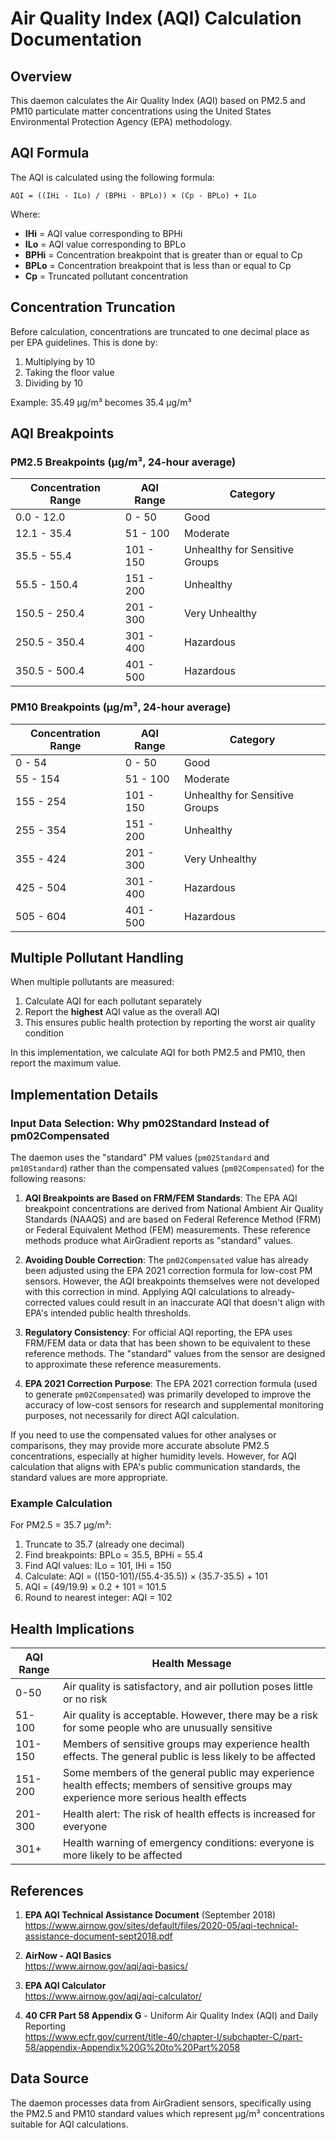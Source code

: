 # Air Quality Index (AQI) Calculation Documentation

## Overview

This daemon calculates the Air Quality Index (AQI) based on PM2.5 and PM10 particulate matter concentrations using the United States Environmental Protection Agency (EPA) methodology.

## AQI Formula

The AQI is calculated using the following formula:

```
AQI = ((IHi - ILo) / (BPHi - BPLo)) × (Cp - BPLo) + ILo
```

Where:
- **IHi** = AQI value corresponding to BPHi
- **ILo** = AQI value corresponding to BPLo  
- **BPHi** = Concentration breakpoint that is greater than or equal to Cp
- **BPLo** = Concentration breakpoint that is less than or equal to Cp
- **Cp** = Truncated pollutant concentration

## Concentration Truncation

Before calculation, concentrations are truncated to one decimal place as per EPA guidelines. This is done by:
1. Multiplying by 10
2. Taking the floor value
3. Dividing by 10

Example: 35.49 µg/m³ becomes 35.4 µg/m³

## AQI Breakpoints

### PM2.5 Breakpoints (µg/m³, 24-hour average)

| Concentration Range | AQI Range | Category |
|-------------------|-----------|----------|
| 0.0 - 12.0 | 0 - 50 | Good |
| 12.1 - 35.4 | 51 - 100 | Moderate |
| 35.5 - 55.4 | 101 - 150 | Unhealthy for Sensitive Groups |
| 55.5 - 150.4 | 151 - 200 | Unhealthy |
| 150.5 - 250.4 | 201 - 300 | Very Unhealthy |
| 250.5 - 350.4 | 301 - 400 | Hazardous |
| 350.5 - 500.4 | 401 - 500 | Hazardous |

### PM10 Breakpoints (µg/m³, 24-hour average)

| Concentration Range | AQI Range | Category |
|-------------------|-----------|----------|
| 0 - 54 | 0 - 50 | Good |
| 55 - 154 | 51 - 100 | Moderate |
| 155 - 254 | 101 - 150 | Unhealthy for Sensitive Groups |
| 255 - 354 | 151 - 200 | Unhealthy |
| 355 - 424 | 201 - 300 | Very Unhealthy |
| 425 - 504 | 301 - 400 | Hazardous |
| 505 - 604 | 401 - 500 | Hazardous |

## Multiple Pollutant Handling

When multiple pollutants are measured:
1. Calculate AQI for each pollutant separately
2. Report the **highest** AQI value as the overall AQI
3. This ensures public health protection by reporting the worst air quality condition

In this implementation, we calculate AQI for both PM2.5 and PM10, then report the maximum value.

## Implementation Details

### Input Data Selection: Why pm02Standard Instead of pm02Compensated

The daemon uses the "standard" PM values (`pm02Standard` and `pm10Standard`) rather than the compensated values (`pm02Compensated`) for the following reasons:

1. **AQI Breakpoints are Based on FRM/FEM Standards**: The EPA AQI breakpoint concentrations are derived from National Ambient Air Quality Standards (NAAQS) and are based on Federal Reference Method (FRM) or Federal Equivalent Method (FEM) measurements. These reference methods produce what AirGradient reports as "standard" values.

2. **Avoiding Double Correction**: The `pm02Compensated` value has already been adjusted using the EPA 2021 correction formula for low-cost PM sensors. However, the AQI breakpoints themselves were not developed with this correction in mind. Applying AQI calculations to already-corrected values could result in an inaccurate AQI that doesn't align with EPA's intended public health thresholds.

3. **Regulatory Consistency**: For official AQI reporting, the EPA uses FRM/FEM data or data that has been shown to be equivalent to these reference methods. The "standard" values from the sensor are designed to approximate these reference measurements.

4. **EPA 2021 Correction Purpose**: The EPA 2021 correction formula (used to generate `pm02Compensated`) was primarily developed to improve the accuracy of low-cost sensors for research and supplemental monitoring purposes, not necessarily for direct AQI calculation.

If you need to use the compensated values for other analyses or comparisons, they may provide more accurate absolute PM2.5 concentrations, especially at higher humidity levels. However, for AQI calculation that aligns with EPA's public communication standards, the standard values are more appropriate.

### Example Calculation

For PM2.5 = 35.7 µg/m³:
1. Truncate to 35.7 (already one decimal)
2. Find breakpoints: BPLo = 35.5, BPHi = 55.4
3. Find AQI values: ILo = 101, IHi = 150
4. Calculate: AQI = ((150-101)/(55.4-35.5)) × (35.7-35.5) + 101
5. AQI = (49/19.9) × 0.2 + 101 = 101.5
6. Round to nearest integer: AQI = 102

## Health Implications

| AQI Range | Health Message |
|-----------|----------------|
| 0-50 | Air quality is satisfactory, and air pollution poses little or no risk |
| 51-100 | Air quality is acceptable. However, there may be a risk for some people who are unusually sensitive |
| 101-150 | Members of sensitive groups may experience health effects. The general public is less likely to be affected |
| 151-200 | Some members of the general public may experience health effects; members of sensitive groups may experience more serious health effects |
| 201-300 | Health alert: The risk of health effects is increased for everyone |
| 301+ | Health warning of emergency conditions: everyone is more likely to be affected |

## References

1. **EPA AQI Technical Assistance Document** (September 2018)  
   https://www.airnow.gov/sites/default/files/2020-05/aqi-technical-assistance-document-sept2018.pdf

2. **AirNow - AQI Basics**  
   https://www.airnow.gov/aqi/aqi-basics/

3. **EPA AQI Calculator**  
   https://www.airnow.gov/aqi/aqi-calculator/

4. **40 CFR Part 58 Appendix G** - Uniform Air Quality Index (AQI) and Daily Reporting  
   https://www.ecfr.gov/current/title-40/chapter-I/subchapter-C/part-58/appendix-Appendix%20G%20to%20Part%2058

## Data Source

The daemon processes data from AirGradient sensors, specifically using the PM2.5 and PM10 standard values which represent µg/m³ concentrations suitable for AQI calculations.
